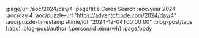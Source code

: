:page/uri /aoc/2024/day/4
:page/title Ceres Search
:aoc/year 2024
:aoc/day 4
:aoc/puzzle-url "https://adventofcode.com/2024/day/4"
:aoc/puzzle-timestamp #time/ldt "2024-12-04T00:00:00"
:blog-post/tags [:aoc]
:blog-post/author {:person/id :einarwh}
:page/body

<!-- # Einar W. Høst -->
